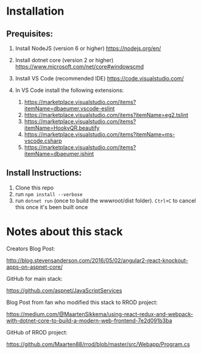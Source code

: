 # Installation

## Prequisites:
1) Install NodeJS (version 6 or higher)
https://nodejs.org/en/

2) Install dotnet core (version 2 or higher)
https://www.microsoft.com/net/core#windowscmd

3) Install VS Code (recommended IDE)
https://code.visualstudio.com/

4) In VS Code install the following extensions:
    1) https://marketplace.visualstudio.com/items?itemName=dbaeumer.vscode-eslint
    2) https://marketplace.visualstudio.com/items?itemName=eg2.tslint
    3) https://marketplace.visualstudio.com/items?itemName=HookyQR.beautify
    4) https://marketplace.visualstudio.com/items?itemName=ms-vscode.csharp
    5) https://marketplace.visualstudio.com/items?itemName=dbaeumer.jshint


## Install Instructions:
1) Clone this repo
2) run `npm install --verbose`
3) run `dotnet run` (once to build the wwwroot/dist folder). `Ctrl+C` to cancel this once it's been built once

# Notes about this stack

Creators Blog Post:

http://blog.stevensanderson.com/2016/05/02/angular2-react-knockout-apps-on-aspnet-core/

GitHub for main stack:

https://github.com/aspnet/JavaScriptServices

Blog Post from fan who modified this stack to RROD project:

https://medium.com/@MaartenSikkema/using-react-redux-and-webpack-with-dotnet-core-to-build-a-modern-web-frontend-7e2d091b3ba

GitHub of RROD project:

https://github.com/Maarten88/rrod/blob/master/src/Webapp/Program.cs